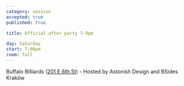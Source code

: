 ```yaml
---
category: session
accepted: true
published: true

title: Official after party 7-9pm

day: Saturday
start: 7:00pm
room: full
---
```


Buffalo Billiards ([201 E 6th St](https://www.google.com/maps?q=Buffalo+Billiards,+East+6th+Street,+Austin,+TX&hl=en&sll=30.267481,-97.741153&sspn=0.017328,0.016437&oq=Buffalo+Billiards&hq=Buffalo+Billiards,&hnear=E+6th+St,+Austin,+Texas&t=m&z=15&iwloc=A)) - Hosted by Astonish Design and BSides Kraków
